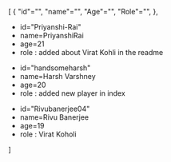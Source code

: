 [
  {
    "id"="",
    "name"="",
    "Age"="",
    "Role"="",
  },
  <ul>
  <li>id="Priyanshi-Rai"</li>
  <li>name=PriyanshiRai</li>
  <li>age=21</li>
  <li>role : added about Virat Kohli in the readme</li>
  </ul>
   <ul>
  <li>id="handsomeharsh"</li>
  <li>name=Harsh Varshney</li>
  <li>age=20</li>
  <li>role : added new player in index</li>
  </ul>
<ul>
  <li>id="Rivubanerjee04"</li>
  <li>name=Rivu Banerjee</li>
  <li>age=19</li>
  <li>role : Virat Koholi</li>
  </ul>


]
